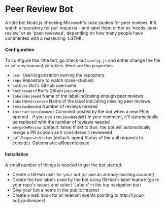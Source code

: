 # Peer Review Bot
A little bot Node.js checking Microsoft's case studies for peer reviews. It'll watch a repository for pull requests - and label them either as 'needs-peer-review' or as 'peer-reviewed', depending on how many people have commented with a reassuring 'LGTM!'.

#### Configuration
To configure this little bot, go check out `config.js` and either change the file or set environment variables. Here are the properties:

* `user` User/organization owning the repository
* `repo` Repository to watch (case-studies)
* `botUser` Bot's GitHub username
* `botPassword` Bot's Github password
* `labelReviewed` Name of the label indicating enough peer reviews
* `labelNeedsreview` Name of the label indicating missing peer reviews
* `reviewsNeeded` Number of reviews needed 
* `instructionsComment` Comment posted by the bot when a new PR is opened - if you use `{reviewsNeeded}` in your comment, it'll automatically be replaced with the number of reviews needed
* `mergeOnReview` (default: false) If set to true, the bot will automatically merge a PR as soon as it consideres it revieweed
* `pullRequestsStatus` (default: open) Status of the pull requests to consider. Options are: all|open|closed

#### Installation
A small number of things is needed to get the bot started:

* Create a GitHub user for your bot (or use an already existing account)
* Create the two labels used by the bot using GitHub's label feature (go to your repo's issues and select 'Labels' in the top navigation bar)
* Give your bot a home in the public Internet
* Create a web hook for all relevant events pointing to http://{your-bot}/pullrequest